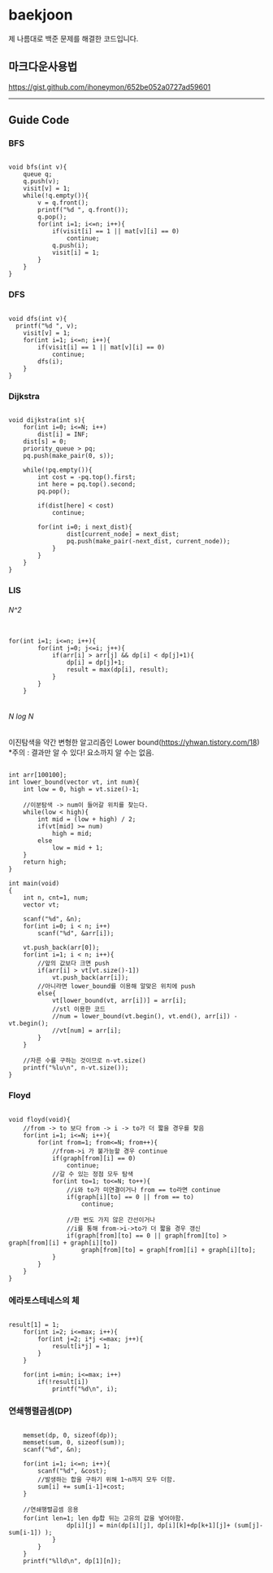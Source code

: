 # baekjoon
제 나름대로 백준 문제를 해결한 코드입니다.

## 마크다운사용법
https://gist.github.com/ihoneymon/652be052a0727ad59601


<hr>
</hr>

## Guide Code  
### BFS  
<pre><code>
void bfs(int v){
	queue<int> q;
	q.push(v);
	visit[v] = 1;
	while(!q.empty()){
		v = q.front();
		printf("%d ", q.front());
		q.pop();
		for(int i=1; i<=n; i++){
			if(visit[i] == 1 || mat[v][i] == 0)
				continue;
			q.push(i);
			visit[i] = 1;
		}
	}
}
</pre></code>

### DFS  
<pre><code>
void dfs(int v){  
  printf("%d ", v);    
	visit[v] = 1;  
	for(int i=1; i<=n; i++){  
		if(visit[i] == 1 || mat[v][i] == 0)  
			continue;  
		dfs(i);  
	}  
}  
</pre></code>

### Dijkstra  
<pre><code>
void dijkstra(int s){
	for(int i=0; i<=N; i++)
		dist[i] = INF;
	dist[s] = 0;
	priority_queue<pair<int, int> > pq;
	pq.push(make_pair(0, s));

	while(!pq.empty()){
		int cost = -pq.top().first;
		int here = pq.top().second;
		pq.pop();

		if(dist[here] < cost)
			continue;

		for(int i=0; i<graph[here].size(); i++){
			int current_node = graph[here][i].first;
			int next_dist = cost + graph[here][i].second;

			if(dist[current_node] > next_dist){
				dist[current_node] = next_dist;
				pq.push(make_pair(-next_dist, current_node));
			}
		}
	}
}
</pre></code>

### LIS
###### N^2
<pre><code>
for(int i=1; i<=n; i++){
		for(int j=0; j<=i; j++){
			if(arr[i] > arr[j] && dp[i] < dp[j]+1){ 
				dp[i] = dp[j]+1;  
				result = max(dp[i], result);  
			}
		}
	}

</pre></code>

###### N log N
이진탐색을 약간 변형한 알고리즘인 Lower bound(https://yhwan.tistory.com/18)  
*주의 : 결과만 알 수 있다! 요소까지 알 수는 없음.
<pre><code>
int arr[100100];
int lower_bound(vector<int> vt, int num){
	int low = 0, high = vt.size()-1;

	//이분탐색 -> num이 들어갈 위치를 찾는다.
	while(low < high){
		int mid = (low + high) / 2;
		if(vt[mid] >= num)
			high = mid;
		else
			low = mid + 1;
	}
	return high;
}

int main(void)
{
	int n, cnt=1, num;
	vector<int> vt;

	scanf("%d", &n);
	for(int i=0; i < n; i++)
		scanf("%d", &arr[i]);

	vt.push_back(arr[0]);
	for(int i=1; i < n; i++){
		//앞의 값보다 크면 push
		if(arr[i] > vt[vt.size()-1])
			vt.push_back(arr[i]);
		//아니라면 lower_bound를 이용해 알맞은 위치에 push
		else{
			vt[lower_bound(vt, arr[i])] = arr[i];
			//stl 이용한 코드
			//num = lower_bound(vt.begin(), vt.end(), arr[i]) - vt.begin();
			//vt[num] = arr[i];
		}
	}

	//자른 수를 구하는 것이므로 n-vt.size()
	printf("%lu\n", n-vt.size());
}
</pre></code>

### Floyd  
<pre><code>
void floyd(void){
	//from -> to 보다 from -> i -> to가 더 짧을 경우를 찾음
	for(int i=1; i<=N; i++){
		for(int from=1; from<=N; from++){
			//from->i 가 불가능할 경우 continue
			if(graph[from][i] == 0)
				continue;
			//갈 수 있는 정점 모두 탐색
			for(int to=1; to<=N; to++){
				//i와 to가 미연결이거나 from == to라면 continue
				if(graph[i][to] == 0 || from == to)
					continue;

				//한 번도 가지 않은 간선이거나
				//i를 통해 from->i->to가 더 짧을 경우 갱신
				if(graph[from][to] == 0 || graph[from][to] > graph[from][i] + graph[i][to])
					graph[from][to] = graph[from][i] + graph[i][to];
			}
		}
	}
}
</pre></code>
### 에라토스테네스의 체
<pre><code>
result[1] = 1;
	for(int i=2; i<=max; i++){
		for(int j=2; i*j <=max; j++){
			result[i*j] = 1;
		}
	}

	for(int i=min; i<=max; i++)
		if(!result[i])
			printf("%d\n", i);
</pre></code>

### 연쇄행렬곱셈(DP)
<pre><code>
	memset(dp, 0, sizeof(dp));
	memset(sum, 0, sizeof(sum));
	scanf("%d", &n);

	for(int i=1; i<=n; i++){
		scanf("%d", &cost);
		//발생하는 합을 구하기 위해 1~n까지 모두 더함.
		sum[i] += sum[i-1]+cost;
	}

	//연쇄행렬곱셈 응용
	for(int len=1; len<n; len++){
		for(int i=1; i<=n-len; i++){
			int j = i+len;
			dp[i][j] = INF;
			for(int k=i; k<j; k++){
				//연쇄행렬곱셈 -> dp합 뒤는 고유의 값을 넣어야함.
				dp[i][j] = min(dp[i][j], dp[i][k]+dp[k+1][j]+ (sum[j]-sum[i-1]) );
			}
		}
	}	
	printf("%lld\n", dp[1][n]);
</pre></code>
</pre></code>
